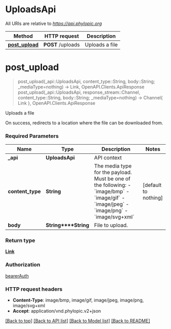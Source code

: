 # UploadsApi

All URIs are relative to *https://api.phylopic.org*

Method | HTTP request | Description
------------- | ------------- | -------------
[**post_upload**](UploadsApi.md#post_upload) | **POST** /uploads | Uploads a file


# **post_upload**
> post_upload(_api::UploadsApi, content_type::String, body::String; _mediaType=nothing) -> Link, OpenAPI.Clients.ApiResponse <br/>
> post_upload(_api::UploadsApi, response_stream::Channel, content_type::String, body::String; _mediaType=nothing) -> Channel{ Link }, OpenAPI.Clients.ApiResponse

Uploads a file

On success, redirects to a location where the file can be downloaded from.

### Required Parameters

Name | Type | Description  | Notes
------------- | ------------- | ------------- | -------------
 **_api** | **UploadsApi** | API context | 
**content_type** | **String**| The media type for the payload. Must be one of the following:  - &#x60;image/bmp&#x60; - &#x60;image/gif&#x60; - &#x60;image/jpeg&#x60; - &#x60;image/png&#x60; - &#x60;image/svg+xml&#x60;  | [default to nothing]
**body** | **String****String**| File to upload. | 

### Return type

[**Link**](Link.md)

### Authorization

[bearerAuth](../README.md#bearerAuth)

### HTTP request headers

 - **Content-Type**: image/bmp, image/gif, image/jpeg, image/png, image/svg+xml
 - **Accept**: application/vnd.phylopic.v2+json

[[Back to top]](#) [[Back to API list]](../README.md#api-endpoints) [[Back to Model list]](../README.md#models) [[Back to README]](../README.md)

